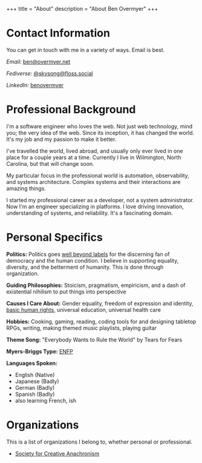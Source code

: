 +++
title = "About"
description = "About Ben Overmyer"
+++

# Contact Information

You can get in touch with me in a variety of ways. Email is best.

_Email:_ [ben@overmyer.net](mailto:ben@overmyer.net)

_Fediverse:_ [@skysong@floss.social](https://floss.social/@skysong)

_LinkedIn:_ [benovermyer](https://www.linkedin.com/in/benovermyer/)

# Professional Background

I'm a software engineer who loves the web. Not just web technology, mind you; the very idea of the web. Since its inception, it has changed the world. It's my job and my passion to make it better.

I've travelled the world, lived abroad, and usually only ever lived in one place for a couple years at a time. Currently I live in Wilmington, North Carolina, but that will change soon.

My particular focus in the professional world is automation, observability, and systems architecture. Complex systems and their interactions are amazing things.

I started my professional career as a developer, not a system administrator. Now I'm an engineer specializing in platforms. I love driving innovation, understanding of systems, and reliability. It's a fascinating domain.

# Personal Specifics

**Politics:** Politics goes [well beyond labels](http://www.the-american-interest.com/2016/02/17/the-seven-habits-of-highly-depolarizing-people/) for the discerning fan of democracy and the human condition. I believe in supporting equality, diversity, and the betterment of humanity. This is done through organization.

**Guiding Philosophies:** Stoicism, pragmatism, empiricism, and a dash of existential nihilism to put things into perspective

**Causes I Care About:** Gender equality, freedom of expression and identity, [basic human rights](http://www.un.org/en/universal-declaration-human-rights/), universal education, universal health care

**Hobbies:** Cooking, gaming, reading, coding tools for and designing tabletop RPGs, writing, making themed music playlists, playing guitar

**Theme Song:** "Everybody Wants to Rule the World" by Tears for Fears

**Myers-Briggs Type:** [ENFP](http://www.humanmetrics.com/personality/enfp)

**Languages Spoken:**

- English (Native)
- Japanese (Badly)
- German (Badly)
- Spanish (Badly)
- also learning French, ish

# Organizations

This is a list of organizations I belong to, whether personal or professional.

- [Society for Creative Anachronism](@/sca/index.md)
